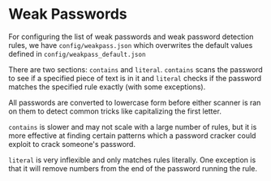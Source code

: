 # Weak Passwords

For configuring the list of weak passwords and weak password detection rules, we have `config/weakpass.json` which overwrites the default values defined in `config/weakpass_default.json`

There are two sections: `contains` and `literal`. `contains` scans the password to see if a specified piece of text is in it and `literal` checks if the password matches the specified rule exactly (with some exceptions).

All passwords are converted to lowercase form before either scanner is ran on them to detect common tricks like capitalizing the first letter.

`contains` is slower and may not scale with a large number of rules, but it is more effective at finding certain patterns which a password cracker could exploit to crack someone's password.

`literal` is very inflexible and only matches rules literally. One exception is that it will remove numbers from the end of the password running the rule.

